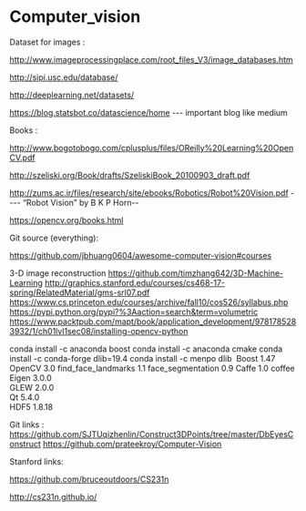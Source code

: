 ﻿# Computer_vision

Dataset for images :

http://www.imageprocessingplace.com/root_files_V3/image_databases.htm

http://sipi.usc.edu/database/

http://deeplearning.net/datasets/

https://blog.statsbot.co/datascience/home   --- important blog like medium







Books :

http://www.bogotobogo.com/cplusplus/files/OReilly%20Learning%20OpenCV.pdf


http://szeliski.org/Book/drafts/SzeliskiBook_20100903_draft.pdf


http://zums.ac.ir/files/research/site/ebooks/Robotics/Robot%20Vision.pdf  ---- “Robot Vision” by B K P Horn-- 

 
https://opencv.org/books.html


Git source (everything):

https://github.com/jbhuang0604/awesome-computer-vision#courses


3-D image reconstruction
https://github.com/timzhang642/3D-Machine-Learning
http://graphics.stanford.edu/courses/cs468-17-spring/RelatedMaterial/gms-srl07.pdf
https://www.cs.princeton.edu/courses/archive/fall10/cos526/syllabus.php
https://pypi.python.org/pypi?%3Aaction=search&term=volumetric
https://www.packtpub.com/mapt/book/application_development/9781785283932/1/ch01lvl1sec08/installing-opencv-python

conda install -c anaconda boost
conda install -c anaconda cmake
conda install -c conda-forge dlib=19.4
conda install -c menpo dlib 
Boost	1.47	
OpenCV	3.0	
find_face_landmarks	1.1	
face_segmentation	0.9	
Caffe	1.0	coffee
Eigen	3.0.0	
GLEW	2.0.0	
Qt	5.4.0	
HDF5	1.8.18

Git links :
https://github.com/SJTUqizhenlin/Construct3DPoints/tree/master/DbEyesConstruct
https://github.com/prateekroy/Computer-Vision

Stanford links:

 https://github.com/bruceoutdoors/CS231n
 
 http://cs231n.github.io/

